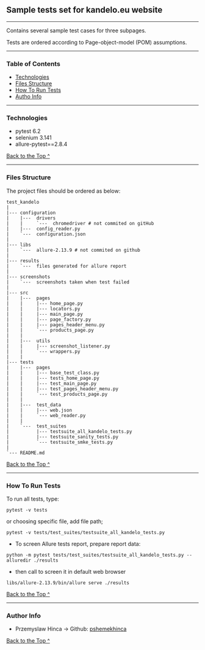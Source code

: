 ## Sample tests set for kandelo.eu website

---

Contains several sample test cases for three subpages.

Tests are ordered according to Page-object-model (POM) assumptions. 

---


### Table of Contents

- [Technologies](#Technlogies)
- [Files Structure](#Files-Structure)
- [How To Run Tests](#How-To-Run-Tests)
- [Autho Info](#author-info)

---



### Technologies

- pytest 6.2
- selenium 3.141
- allure-pytest==2.8.4


  
[Back to the Top ^](#Table-of-Contents)

---

### Files Structure

The project files should be ordered as below:


    
    test_kandelo
    |
    |--- configuration
    |    |---  drivers
    |    |     `---  chromedriver # not commited on gitHub
    |    |---  config_reader.py
    |    `---  configuration.json
    |
    |--- libs
    |    `---  allure-2.13.9 # not commited on github
    |    
    |--- results
    |    `---  files generated for allure report
    |  
    |--- screenshots
    |    `---  screenshots taken when test failed
    | 
    |--- src
    |    |---  pages
    |    |     |--- home_page.py
    |    |     |--- locators.py
    |    |     |--- main_page.py
    |    |     |--- page_factory.py
    |    |     |--- pages_header_menu.py
    |    |     `--- products_page.py
    |    | 
    |    |---  utils
    |    |     |--- screenshot_listener.py
    |    |     `--- wrappers.py
    |    | 
    |--- tests
    |    |---  pages
    |    |     |--- base_test_class.py
    |    |     |--- tests_home_page.py
    |    |     |--- test_main_page.py
    |    |     |--- test_pages_header_menu.py
    |    |     `--- test_products_page.py
    |    | 
    |    |---  test_data
    |    |     |--- web.json
    |    |     `--- web_reader.py
    |    | 
    |    `---  test_suites
    |          |--- testsuite_all_kandelo_tests.py
    |          |--- testsuite_sanity_tests.py
    |          `--- testsuite_smke_tests.py
    |
    `--- README.md

[Back to the Top ^](#Table-of-Contents)

---

### How To Run Tests
To run all tests, type:

```
pytest -v tests
```

or choosing specific file, add file path;

```
pytest -v tests/test_suites/testsuite_all_kandelo_tests.py 
```

- To screen Allure tests report, prepare report data:
```
python -m pytest tests/test_suites/testsuite_all_kandelo_tests.py --alluredir ./results
```
- then call to screen it in default web browser
```
libs/allure-2.13.9/bin/allure serve ./results  
```
[Back to the Top ^](#Table-of-Contents)

---

### Author Info

- Przemyslaw Hinca -> Github: [pshemekhinca](https://github.com/pshemekhinca)

[Back to the Top ^](#Table-of-Contents)
